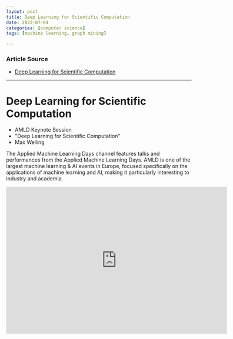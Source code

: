 ```yaml
---
layout: post
title: Deep Learning for Scientific Computation
date: 2022-07-04
categories: [computer science]
tags: [machine learning, graph mining]

---
```


### Article Source

* [Deep Learning for Scientific Computation](https://www.youtube.com/watch?v=kBL3tB6cVlw)


---

# Deep Learning for Scientific Computation


* AMLD Keynote Session
* "Deep Learning for Scientific Computation"
* Max Welling

The Applied Machine Learning Days channel features talks and performances from the Applied Machine Learning Days.
AMLD is one of the largest machine learning & AI events in Europe, focused specifically on the applications of machine learning and AI, making it particularly interesting to industry and academia.


<iframe width="600" height="400" src="https://www.youtube.com/embed/9HZvuG1dq-k" title="YouTube video player" frameborder="0" allow="accelerometer; autoplay; clipboard-write; encrypted-media; gyroscope; picture-in-picture" allowfullscreen></iframe>